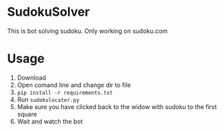 # SudokuSolver
This is bot solving sudoku. Only working on sudoku.com

<h1>Usage</h1>

1. Download
2. Open comand line and change dir to file
3. ```pip install -r requirements.txt ```
4. Run ```sudokulocater.py```
5. Make sure you have clicked back to the widow with sudoku to the first square
6. Wait and watch the bot

